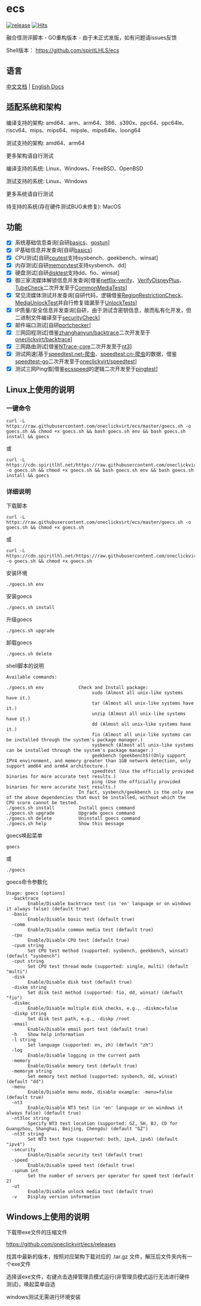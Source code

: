 # ecs

[![release](https://github.com/oneclickvirt/ecs/actions/workflows/main.yaml/badge.svg)](https://github.com/oneclickvirt/ecs/actions/workflows/main.yaml) [![Hits](https://hits.seeyoufarm.com/api/count/incr/badge.svg?url=https%3A%2F%2Fgithub.com%2Foneclickvirt%2Fecs&count_bg=%2357DEFF&title_bg=%23000000&icon=cliqz.svg&icon_color=%23E7E7E7&title=hits&edge_flat=false)](https://www.spiritlhl.net/)

融合怪测评脚本 - GO重构版本 - 由于未正式发版，如有问题请issues反馈

Shell版本： https://github.com/spiritLHLS/ecs

## 语言

[中文文档](README.md) | [English Docs](README_EN.md)

## 适配系统和架构

编译支持的架构: amd64、arm、arm64、386、s390x、ppc64、ppc64le、riscv64、mips、mips64、mipsle、mips64le、loong64

测试支持的架构: amd64、arm64 

更多架构请自行测试

编译支持的系统: Linux、Windows、FreeBSD、OpenBSD

测试支持的系统: Linux、Windows 

更多系统请自行测试

待支持的系统(存在硬件测试BUG未修复): MacOS

## 功能

- [x] 系统基础信息查询[自研[basics](https://github.com/oneclickvirt/basics)、[gostun](https://github.com/oneclickvirt/gostun)]
- [x] IP基础信息并发查询[自研[basics](https://github.com/oneclickvirt/basics)]
- [x] CPU测试[自研[cputest](https://github.com/oneclickvirt/cputest)支持sysbench、geekbench、winsat]
- [x] 内存测试[自研[memorytest](https://github.com/oneclickvirt/memorytest)支持sysbench、dd]
- [x] 硬盘测试[自研[disktest](https://github.com/oneclickvirt/disktest)支持dd、fio、winsat]
- [x] 御三家流媒体解锁信息并发查询[借鉴[netflix-verify](https://github.com/sjlleo/netflix-verify)、[VerifyDisneyPlus](https://github.com/sjlleo/VerifyDisneyPlus)、[TubeCheck](https://github.com/sjlleo/TubeCheck)二次开发至于[CommonMediaTests](https://github.com/oneclickvirt/CommonMediaTests)]
- [x] 常见流媒体测试并发查询[自研代码，逻辑借鉴[RegionRestrictionCheck](https://github.com/lmc999/RegionRestrictionCheck)、[MediaUnlockTest](https://github.com/HsukqiLee/MediaUnlockTest)并自行修复错漏至于[UnlockTests](https://github.com/oneclickvirt/UnlockTests)]
- [x] IP质量/安全信息并发查询[自研，由于测试含密钥信息，故而私有化开发，但二进制文件编译至于[securityCheck](https://github.com/oneclickvirt/securityCheck)]
- [x] 邮件端口测试[自研[portchecker](https://github.com/oneclickvirt/portchecker)]
- [x] 三网回程测试[借鉴[zhanghanyun/backtrace](https://github.com/zhanghanyun/backtrace)二次开发至于[oneclickvirt/backtrace](https://github.com/oneclickvirt/backtrace)]
- [x] 三网路由测试[借鉴[NTrace-core](https://github.com/nxtrace/NTrace-core)二次开发至于[nt3](https://github.com/oneclickvirt/nt3)]
- [x] 测试网速[基于[speedtest.net-爬虫](https://github.com/spiritLHLS/speedtest.net-CN-ID)、[speedtest.cn-爬虫](https://github.com/spiritLHLS/speedtest.cn-CN-ID)的数据，借鉴[speedtest-go](https://github.com/showwin/speedtest-go)二次开发至于[oneclickvirt/speedtest](https://github.com/oneclickvirt/speedtest)]
- [x] 测试三网Ping值[借鉴[ecsspeed](https://github.com/spiritLHLS/ecsspeed)的逻辑二次开发至于[pingtest](https://github.com/oneclickvirt/pingtest)]

## Linux上使用的说明

### 一键命令

```
curl -L https://raw.githubusercontent.com/oneclickvirt/ecs/master/goecs.sh -o goecs.sh && chmod +x goecs.sh && bash goecs.sh env && bash goecs.sh install && goecs
```

或

```
curl -L https://cdn.spiritlhl.net/https://raw.githubusercontent.com/oneclickvirt/ecs/master/goecs.sh -o goecs.sh && chmod +x goecs.sh && bash goecs.sh env && bash goecs.sh install && goecs
```

### 详细说明

下载脚本

```
curl -L https://raw.githubusercontent.com/oneclickvirt/ecs/master/goecs.sh -o goecs.sh && chmod +x goecs.sh
```

或

```
curl -L https://cdn.spiritlhl.net/https://raw.githubusercontent.com/oneclickvirt/ecs/master/goecs.sh -o goecs.sh && chmod +x goecs.sh
```

安装环境

```
./goecs.sh env
```

安装goecs

```
./goecs.sh install
```

升级goecs

```
./goecs.sh upgrade
```

卸载goecs

```
./goecs.sh delete
```

shell脚本的说明

```
Available commands:

./goecs.sh env             Check and Install package:
                                sudo (Almost all unix-like systems have it.)
                                tar (Almost all unix-like systems have it.)
                                unzip (Almost all unix-like systems have it.)
                                dd (Almost all unix-like systems have it.)
                                fio (Almost all unix-like systems can be installed through the system's package manager.)
                                sysbench (Almost all unix-like systems can be installed through the system's package manager.)
                                geekbench (geekbench5)(Only support IPV4 environment, and memory greater than 1GB network detection, only support amd64 and arm64 architecture.)
                                speedtest (Use the officially provided binaries for more accurate test results.)
                                ping (Use the officially provided binaries for more accurate test results.)
                           In fact, sysbench/geekbench is the only one of the above dependencies that must be installed, without which the CPU score cannot be tested.
./goecs.sh install         Install goecs command
./goecs.sh upgrade         Upgrade goecs command
./goecs.sh delete          Uninstall goecs command
./goecs.sh help            Show this message
```

goecs唤起菜单

```
goecs
```

或

```
./goecs
```

goecs命令参数化

```
Usage: goecs [options]
  -backtrace
        Enable/Disable backtrace test (in 'en' language or on windows it always false) (default true)
  -basic
        Enable/Disable basic test (default true)
  -comm
        Enable/Disable common media test (default true)
  -cpu
        Enable/Disable CPU test (default true)
  -cpum string
        Set CPU test method (supported: sysbench, geekbench, winsat) (default "sysbench")
  -cput string
        Set CPU test thread mode (supported: single, multi) (default "multi")
  -disk
        Enable/Disable disk test (default true)
  -diskm string
        Set disk test method (supported: fio, dd, winsat) (default "fio")
  -diskmc
        Enable/Disable multiple disk checks, e.g., -diskmc=false
  -diskp string
        Set disk test path, e.g., -diskp /root
  -email
        Enable/Disable email port test (default true)
  -h    Show help information
  -l string
        Set language (supported: en, zh) (default "zh")
  -log
        Enable/Disable logging in the current path
  -memory
        Enable/Disable memory test (default true)
  -memorym string
        Set memory test method (supported: sysbench, dd, winsat) (default "dd")
  -menu
        Enable/Disable menu mode, disable example: -menu=false (default true)
  -nt3
        Enable/Disable NT3 test (in 'en' language or on windows it always false) (default true)
  -nt3loc string
        Specify NT3 test location (supported: GZ, SH, BJ, CD for Guangzhou, Shanghai, Beijing, Chengdu) (default "GZ")
  -nt3t string
        Set NT3 test type (supported: both, ipv4, ipv6) (default "ipv4")
  -security
        Enable/Disable security test (default true)
  -speed
        Enable/Disable speed test (default true)
  -spnum int
        Set the number of servers per operator for speed test (default 2)
  -ut
        Enable/Disable unlock media test (default true)
  -v    Display version information
```

## Windows上使用的说明

下载带exe文件的压缩文件

https://github.com/oneclickvirt/ecs/releases

找其中最新的版本，按照对应架构下载对应的 .tar.gz 文件，解压后文件夹内有一个exe文件

选择该exe文件，右键点击选择管理员模式运行(非管理员模式运行无法进行硬件测试)，唤起菜单自选

windows测试无需进行环境安装